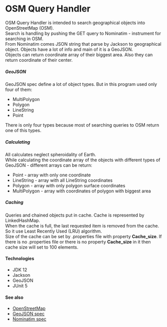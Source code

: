 # OSM Query Handler
OSM Query Handler is intended to search geographical objects into OpenStreetMap (OSM).  
Search is handling by pushing the GET query to Nominatim - instrument for searching in OSM.  
From Nominatim comes JSON string that parse by Jackson to geographical object. 
Objects have a lot of info and main of it is a GeoJSON.  
Objects can return coordinate array of their biggest area. 
Also they can return coordinate of their center.

##### GeoJSON
GeoJSON spec define a lot of object types. But in this program used only four of them:
+ MultiPolygon
+ Polygon
+ LineString
+ Point

There is only four types because most of searching queries to OSM return one of this types.

##### Calculating
All calculates neglect spheroidality of Earth.  
While calculating the coordinate array of the objects with different types of GeoJSON - 
different arrays can be return:
+ Point - array with only one coordinate
+ LineString - array with all LineString coordinates
+ Polygon - array with only polygon surface coordinates
+ MultiPolygon - array with coordinates of polygon with biggest area

##### Caching
Queries and chained objects put in cache. Cache is represented by LinkedHashMap.   
When the cache is full, the last requested item is removed from the cache. 
So it use Least Recently Used (LRU) algorithm.  
Size of the cache can be set by .properties file
 with property **Cache_size**. If there is no .properties file or there is no property 
 **Cache_size** in it then cache size will set to 100 elements.   

#### Technologies
+ JDK 12
+ Jackson
+ GeoJSON
+ JUnit 5

#### See also
+ [OpenStreetMap](https://www.openstreetmap.org/)
+ [GeoJSON spec](https://tools.ietf.org/html/rfc7946)
+ [Nominatim spec](https://nominatim.org/release-docs/latest/)